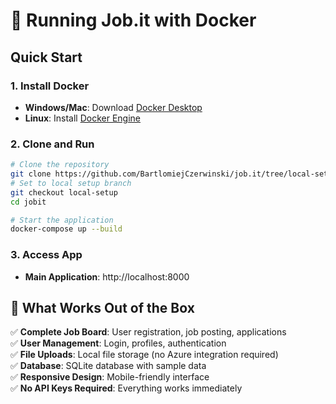 # 🐳 Running Job.it with Docker

## Quick Start

### 1. Install Docker
- **Windows/Mac**: Download [Docker Desktop](https://www.docker.com/products/docker-desktop)
- **Linux**: Install [Docker Engine](https://docs.docker.com/engine/install/)

### 2. Clone and Run
```bash
# Clone the repository
git clone https://github.com/BartlomiejCzerwinski/job.it/tree/local-setup
# Set to local setup branch
git checkout local-setup
cd jobit

# Start the application
docker-compose up --build
```

### 3. Access  App
- **Main Application**: http://localhost:8000

## 🎯 What Works Out of the Box

✅ **Complete Job Board**: User registration, job posting, applications  
✅ **User Management**: Login, profiles, authentication  
✅ **File Uploads**: Local file storage (no Azure integration required)  
✅ **Database**: SQLite database with sample data  
✅ **Responsive Design**: Mobile-friendly interface  
✅ **No API Keys Required**: Everything works immediately  